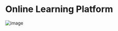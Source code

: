 # Online Learning Platform 
![image](https://github.com/user-attachments/assets/d600b46e-5004-41d0-8e6d-77a302e5dc7b)

